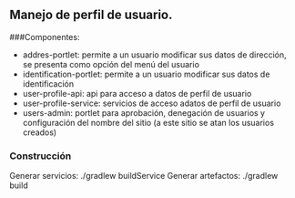 ## Manejo de perfil de usuario.

###Componentes:
- addres-portlet: permite a un usuario modificar sus datos de dirección, se presenta como opción del menú del usuario
- identification-portlet: permite a un usuario modificar sus datos de identificación
- user-profile-api: api para acceso a datos de perfil de usuario
- user-profile-service:  servicios de acceso adatos de perfil de usuario
- users-admin: portlet para aprobación, denegación de usuarios y configuración del nombre del sitio (a este sitio se atan los usuarios creados)

### Construcción

Generar servicios: ./gradlew buildService
Generar artefactos: ./gradlew build
